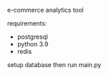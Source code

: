 e-commerce analytics tool

requirements:
- postgresql
- python 3.9
- redis

setup database then run main.py